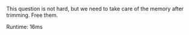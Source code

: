 This question is not hard, but we need to take care of the memory after trimming. Free them.

Runtime: 16ms
